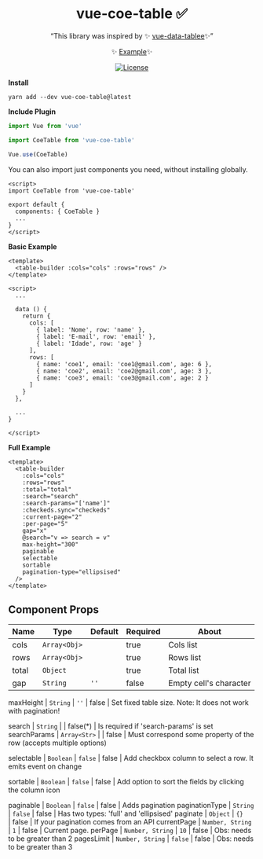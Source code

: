 <h1 align="center">vue-coe-table ✅</h1>

<p align="center">
  <q>This library was inspired by ✨ <a href="https://github.com/VitorLuizC/vue-data-tablee">vue-data-tablee</a>✨</q>
</p>
<p align="center">
  ✨ <a href="#">Example</a>✨
</p>
<p align="center">
  <a href="https://github.com/cj/vuelidation/blob/master/LICENSE.md"><img src="https://img.shields.io/npm/l/vuelidation.svg" alt="License" target="_blank"></a>
</p>

**Install**

`yarn add --dev vue-coe-table@latest`

**Include Plugin**
```javascript
import Vue from 'vue'

import CoeTable from 'vue-coe-table'

Vue.use(CoeTable)
```

You can also import just components you need, without installing globally.

```vue
<script>
import CoeTable from 'vue-coe-table'

export default {
  components: { CoeTable }
  ...
}
</script>
```

**Basic Example**
```vue
<template>
  <table-builder :cols="cols" :rows="rows" />
</template>

<script>
  ...
  
  data () {
    return {
      cols: [
        { label: 'Nome', row: 'name' },
        { label: 'E-mail', row: 'email' },
        { label: 'Idade', row: 'age' }
      ],
      rows: [
        { name: 'coe1', email: 'coe1@gmail.com', age: 6 },
        { name: 'coe2', email: 'coe2@gmail.com', age: 3 },
        { name: 'coe3', email: 'coe3@gmail.com', age: 2 }
      ]
    }
  },
  
  ...
}

</script>
```

**Full Example**
```vue
<template>
  <table-builder
    :cols="cols"
    :rows="rows"
    :total="total"
    :search="search"
    :search-params="['name']"
    :checkeds.sync="checkeds"
    :current-page="2"
    :per-page="5"
    gap="x"
    @search="v => search = v"
    max-height="300"
    paginable
    selectable
    sortable
    pagination-type="ellipsised"
  />
</template>
```

## Component Props

Name           | Type              | Default  | Required | About
----           | --------          | -------  | -------  | -----
cols           | `Array<Obj>`      |          |   true   | Cols list
rows           | `Array<Obj>`      |          |   true   | Rows list
total          | `Object`          |          |   true   | Total list
gap            | `String`          | `''`     |   false  | Empty cell's character

maxHeight      | `String`          | `''`     |   false  | Set fixed table size. Note: It does not work with pagination!

search         | `String`          |          | false(*) | Is required if 'search-params' is set
searchParams   | `Array<Str>`      |          |   false  | Must correspond some property of the row (accepts multiple options)

selectable     | `Boolean`         | `false`  |   false  | Add checkbox column to select a row. It emits event on change

sortable       | `Boolean`         | `false`  |   false  | Add option to sort the fields by clicking the column icon

paginable      | `Boolean`         | `false`  |   false  | Adds pagination
paginationType | `String`          | `false`  |   false  | Has two types: 'full' and 'ellipsised'
paginate       | `Object`          | `{}   `  |   false  | If your pagination comes from an API
currentPage    | `Number, String`  | `1`      |   false  | Current page.
perPage        | `Number, String`  | `10`     |   false  | Obs: needs to be greater than 2
pagesLimit     | `Number, String`  | `false`  |   false  | Obs: needs to be greater than 3

